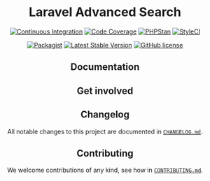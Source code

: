<div align="center">

<div align="center">

# Laravel Advanced Search

[![Continuous Integration](https://github.com/zhuzhichao/laravel-advanced-search/workflows/PHP%20Composer/badge.svg)](https://github.com/zhuzhichao/laravel-advanced-search/actions)
[![Code Coverage](https://codecov.io/gh/zhuzhichao/laravel-advanced-search/branch/master/graph/badge.svg)](https://codecov.io/gh/zhuzhichao/laravel-advanced-search)
[![PHPStan](https://img.shields.io/badge/PHPStan-enabled-brightgreen.svg?style=flat)](https://github.com/phpstan/phpstan)
[![StyleCI](https://github.styleci.io/repos/311640382/shield?branch=master&style=flat)](https://github.styleci.io/repos/59965104)

[![Packagist](https://img.shields.io/packagist/dt/zhuzhichao/laravel-advanced-search.svg)](https://packagist.org/packages/zhuzhichao/laravel-advanced-search)
[![Latest Stable Version](https://poser.pugx.org/zhuzhichao/laravel-advanced-search/v/stable)](https://packagist.org/packages/zhuzhichao/laravel-advanced-search)
[![GitHub license](https://img.shields.io/github/license/zhuzhichao/laravel-advanced-search.svg)](https://github.com/zhuzhichao/laravel-advanced-search/blob/master/LICENSE)

</div>

## Documentation

## Get involved

## Changelog

All notable changes to this project are documented in [`CHANGELOG.md`](CHANGELOG.md).


## Contributing

We welcome contributions of any kind, see how in [`CONTRIBUTING.md`](CONTRIBUTING.md).

